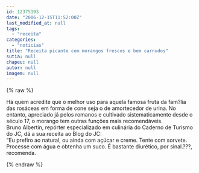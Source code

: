 ```yaml
---
id: 12375193
date: "2006-12-15T11:52:00Z"
last_modified_at: null
tags:
  - "receita"
categories:
  - "noticias"
title: "Receita picante com morangos frescos e bem carnudos"
sutia: null
chapeu: null
autor: null
imagem: null
---
```

{% raw %}
<p>Há quem acredite que o melhor uso para aquela famosa fruta da fam?lia das rosáceas em forma de cone seja o de amortecedor de urina. No entanto, apreciado já pelos romanos e cultivado sistematicamente desde o século 17, o morango tem outras funções mais recomendáveis.<BR>Bruno Albertin, repórter especializado em culinária do Caderno de Turismo do JC, dá a sua receita ao Blog do JC: <BR>“Eu prefiro ao natural, ou ainda com açúcar e creme. Tente com sorvete. Processe com água e obtenha um suco. É bastante diurético, por sinal.???, recomenda. </p>
{% endraw %}